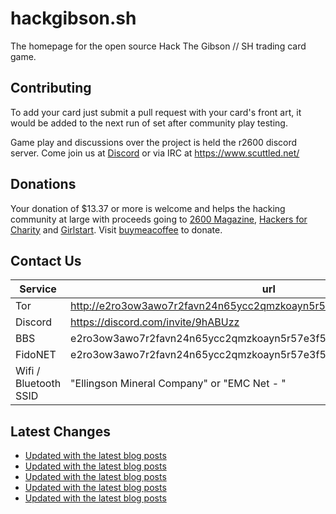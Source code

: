 # hackgibson.sh
The homepage for the open source Hack The Gibson // SH trading card game.


## Contributing

To add your card just submit a pull request with your card's front art, it would be added to the next run of set after community play testing.

Game play and discussions over the project is held the r2600 discord server. Come join us at [Discord](https://discord.com/invite/9hABUzz) or via IRC at https://www.scuttled.net/


## Donations

Your donation of $13.37 or more is welcome and helps the hacking community at large with proceeds going to [2600 Magazine](https://2600.com/), [Hackers for Charity](https://hackersforcharity.org) and [Girlstart](https://girlstart.org).  Visit [buymeacoffee](https://www.buymeacoffee.com/hackgibson.sh) to donate.


## Contact Us

Service | url
-|-
Tor | http://e2ro3ow3awo7r2favn24n65ycc2qmzkoayn5r57e3f56nvjwdcgg32ad.onion
Discord | https://discord.com/invite/9hABUzz
BBS | e2ro3ow3awo7r2favn24n65ycc2qmzkoayn5r57e3f56nvjwdcgg32ad.onion:23
FidoNET | e2ro3ow3awo7r2favn24n65ycc2qmzkoayn5r57e3f56nvjwdcgg32ad.onion:24554
Wifi / Bluetooth SSID | "Ellingson Mineral Company" or "EMC Net - <fidonet address>"

## Latest Changes
<!-- BLOG-POST-LIST:START -->
- [Updated with the latest blog posts](https://github.com/DFW2600/hackgibson.sh/commit/f6f0ca4a864bf6a6267de4e9cb790b358dea8ff0)
- [Updated with the latest blog posts](https://github.com/DFW2600/hackgibson.sh/commit/90b27f91c36f8dc2f4d9d49d747b6552d6b19657)
- [Updated with the latest blog posts](https://github.com/DFW2600/hackgibson.sh/commit/c37f1508587e989bee70a2a70ce245ac2b7a2615)
- [Updated with the latest blog posts](https://github.com/DFW2600/hackgibson.sh/commit/99d23e7c093cdf420ad1779ecf4c43507f0024c3)
- [Updated with the latest blog posts](https://github.com/DFW2600/hackgibson.sh/commit/326aab6e881d46d10269b08711a0cc8e62b9044f)
<!-- BLOG-POST-LIST:END -->
